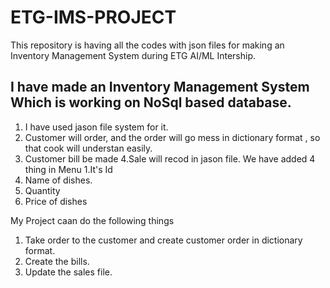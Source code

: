 # ETG-IMS-PROJECT
This repository is having all the codes with json files for making an Inventory Management System during ETG AI/ML Intership.

## I have made an Inventory Management System Which is working on NoSql based database.
1. I have used jason file system for it.
2. Customer will order, and the order will go  mess in dictionary format , so that cook will understan easily.
3. Customer bill be made
4.Sale will recod in jason file.
We have added 4 thing in Menu
1.It's Id
2. Name of dishes.
3. Quantity
4. Price of dishes


My Project caan do the following things
1. Take order to the customer and create customer order in dictionary format.
2. Create the bills.
3. Update the sales file.
